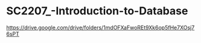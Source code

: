 # SC2207_-Introduction-to-Database
https://drive.google.com/drive/folders/1mdOFXaFwoREt9Xk6op5fHe7XOsj76sPT
